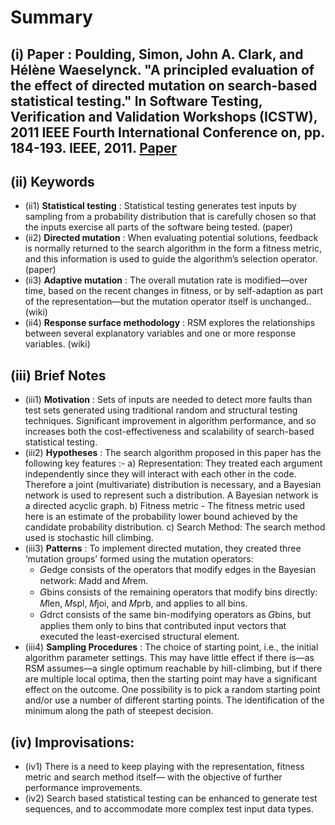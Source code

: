 # Summary 
## (i) Paper : Poulding, Simon, John A. Clark, and Hélène Waeselynck. "A principled evaluation of the effect of directed mutation on search-based statistical testing." In Software Testing, Verification and Validation Workshops (ICSTW), 2011 IEEE Fourth International Conference on, pp. 184-193. IEEE, 2011. [Paper](Paper4.pdf)

## (ii) Keywords

  * (ii1) **Statistical testing** : Statistical testing generates test inputs by sampling from a probability distribution that is carefully chosen so that the inputs exercise all parts of the software being tested. (paper)
  * (ii2) **Directed mutation** : When evaluating potential solutions, feedback is normally returned to the search algorithm in the form a fitness metric, and this information is used to guide the algorithm’s selection operator. (paper)
  * (ii3) **Adaptive mutation** : The overall mutation rate is modified—over time, based on the recent changes in fitness, or by self-adaption as part of the representation—but the mutation operator itself is unchanged.. (wiki)
  * (ii4) **Response surface methodology** : RSM explores the relationships between several explanatory variables and one or more response variables. (wiki)

## (iii) Brief Notes

  * (iii1) **Motivation** : Sets of inputs are needed to detect more faults than test sets generated using traditional random and structural testing techniques. Significant improvement in algorithm performance, and so increases both the cost-effectiveness and scalability of search-based statistical testing.
  * (iii2) **Hypotheses** : The search algorithm proposed in this paper has the following key features :-
	a) Representation: They treated each argument independently since they will interact with each other in the code. Therefore a joint (multivariate) distribution is necessary, and a Bayesian network is used to represent such a distribution. A Bayesian network is a directed acyclic graph.
	b) Fitness metric - The fitness metric used here is an estimate of the probability lower bound achieved by the candidate probability distribution.
	c) Search Method: The search method used is stochastic hill climbing.
  * (iii3) **Patterns** : To implement directed mutation, they created three ‘mutation groups’ formed using the mutation operators:
    * 𝐺edge consists of the operators that modify edges in the Bayesian network: 𝑀add and 𝑀rem.
    * 𝐺bins consists of the remaining operators that modify bins directly: 𝑀len, 𝑀spl, 𝑀joi, and 𝑀prb, and applies to all bins.
    * 𝐺drct consists of the same bin-modifying operators as 𝐺bins, but applies them only to bins that contributed input vectors that executed the least-exercised structural element.
  * (iii4) **Sampling Procedures** :
	The choice of starting point, i.e., the initial algorithm parameter settings. This may have little effect if there is—as RSM assumes—a single optimum reachable by hill-climbing, but if there are multiple local optima, then the starting point may have a significant effect on the outcome. One possibility is to pick a random starting point and/or use a number of different starting points. The identification of the minimum along the path of steepest decision.

## (iv) Improvisations:
  * (iv1) There is a need to keep playing with the representation, fitness metric and search method itself— with the objective of further performance improvements.
  * (iv2) Search based statistical testing can be enhanced to generate test sequences, and to accommodate more complex test input data types.

